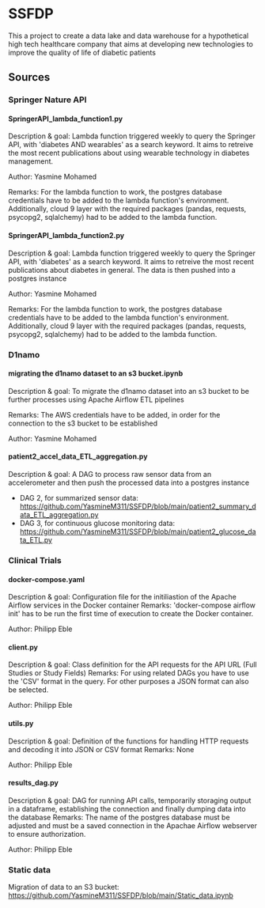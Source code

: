 # SSFDP
This a project to create a data lake and data warehouse for a hypothetical high tech healthcare company that aims at developing new technologies to improve the quality of life of diabetic patients

## Sources
### Springer Nature API
#### SpringerAPI_lambda_function1.py 

Description & goal: Lambda function triggered weekly to query the Springer API, with 'diabetes AND wearables' as a search keyword. It aims to retreive the most recent publications about using wearable technology in diabetes management.

Author: Yasmine Mohamed

Remarks: For the lambda function to work, the postgres database credentials have to be added to the lambda function's environment. Additionally, cloud 9 layer with the required packages (pandas, requests, psycopg2, sqlalchemy) had to be added to the lambda function.

#### SpringerAPI_lambda_function2.py

Description & goal: Lambda function triggered weekly to query the Springer API, with 'diabetes' as a search keyword. It aims to retreive the most recent publications about diabetes in general. The data is then pushed into a postgres instance

Author: Yasmine Mohamed

Remarks: For the lambda function to work, the postgres database credentials have to be added to the lambda function's environment. Additionally, cloud 9 layer with the required packages (pandas, requests, psycopg2, sqlalchemy) had to be added to the lambda function.

### D1namo 
#### migrating the d1namo dataset to an s3 bucket.ipynb

Description & goal: To migrate the d1namo dataset into an s3 bucket to be further processes using Apache Airflow ETL pipelines

Remarks: The AWS credentials have to be added, in order for the connection to the s3 bucket to be established

Author: Yasmine Mohamed

#### patient2_accel_data_ETL_aggregation.py

Description & goal: A DAG to process raw sensor data from an accelerometer and then push the processed data into a postgres instance


- DAG 2, for summarized sensor data: https://github.com/YasmineM311/SSFDP/blob/main/patient2_summary_data_ETL_aggregation.py
- DAG 3, for continuous glucose monitoring data: https://github.com/YasmineM311/SSFDP/blob/main/patient2_glucose_data_ETL.py 

### Clinical Trials


#### docker-compose.yaml

Description & goal: Configuration file for the initiliastion of the Apache Airflow services in the Docker container
Remarks: 'docker-compose airflow init' has to be run the first time of execution to create the Docker container. 

Author: Philipp Eble

#### client.py

Description & goal: Class definition for the API requests for the API URL (Full Studies or Study Fields)
Remarks: For using related DAGs you have to use the 'CSV' format in the query. For other purposes a JSON format can also be selected. 

Author: Philipp Eble


#### utils.py

Description & goal: Definition of the functions for handling HTTP requests and decoding it into JSON or CSV format
Remarks: None 

Author: Philipp Eble


#### results_dag.py 

Description & goal: DAG for running API calls, temporarily storaging output in a dataframe, establishing the connection and finally dumping data into the database
Remarks: The name of the postgres database must be adjusted and must be a saved connection in the Apachae Airflow webserver to ensure authorization.  

Author: Philipp Eble

 
### Static data
Migration of data to an S3 bucket: https://github.com/YasmineM311/SSFDP/blob/main/Static_data.ipynb
